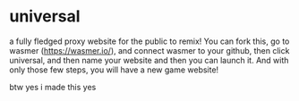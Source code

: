 # universal

a fully fledged proxy website for the public to remix!
You can fork this, go to wasmer (https://wasmer.io/), and connect wasmer to your github, then click universal, and then name your website and then you can launch it. And with only those few steps, you will have a new game website!

btw yes i made this yes
